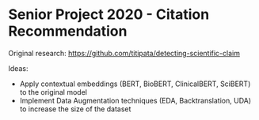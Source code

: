 # Senior Project 2020 - Citation Recommendation
Original research: https://github.com/titipata/detecting-scientific-claim

Ideas:
- Apply contextual embeddings (BERT, BioBERT, ClinicalBERT, SciBERT) to the original model
- Implement Data Augmentation techniques (EDA, Backtranslation, UDA) to increase the size of the dataset
